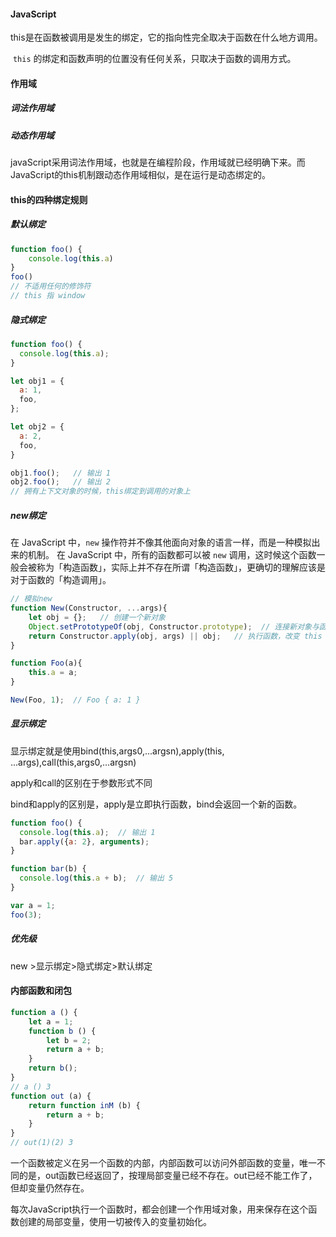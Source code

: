 #### JavaScript

​	this是在函数被调用是发生的绑定，它的指向性完全取决于函数在什么地方调用。

​	`this` 的绑定和函数声明的位置没有任何关系，只取决于函数的调用方式。

#### 作用域

##### 词法作用域

##### 动态作用域

javaScript采用词法作用域，也就是在编程阶段，作用域就已经明确下来。而JavaScript的this机制跟动态作用域相似，是在运行是动态绑定的。

#### this的四种绑定规则

##### 默认绑定

```js
function foo() {
	console.log(this.a)
}
foo()
// 不适用任何的修饰符
// this 指 window
```

##### 隐式绑定

```js
function foo() {
  console.log(this.a);
}

let obj1 = {
  a: 1,
  foo,
};

let obj2 = {
  a: 2,
  foo,
}

obj1.foo();   // 输出 1
obj2.foo();   // 输出 2
// 拥有上下文对象的时候，this绑定到调用的对象上
```

##### new绑定

在 JavaScript 中，`new` 操作符并不像其他面向对象的语言一样，而是一种模拟出来的机制。
在 JavaScript 中，所有的函数都可以被 `new` 调用，这时候这个函数一般会被称为「构造函数」，实际上并不存在所谓「构造函数」，更确切的理解应该是对于函数的「构造调用」。

```js
// 模拟new
function New(Constructor, ...args){
    let obj = {};   // 创建一个新对象
    Object.setPrototypeOf(obj, Constructor.prototype);  // 连接新对象与函数的原型
    return Constructor.apply(obj, args) || obj;   // 执行函数，改变 this 指向新的对象
}

function Foo(a){
    this.a = a;
}

New(Foo, 1);  // Foo { a: 1 }
```



##### 显示绑定

显示绑定就是使用bind(this,args0,...argsn),apply(this, ...args),call(this,args0,...argsn)

apply和call的区别在于参数形式不同

bind和apply的区别是，apply是立即执行函数，bind会返回一个新的函数。

```js
function foo() {
  console.log(this.a);  // 输出 1
  bar.apply({a: 2}, arguments);
}

function bar(b) {
  console.log(this.a + b);  // 输出 5
}

var a = 1;
foo(3);

```

##### 优先级

new >显示绑定>隐式绑定>默认绑定

#### 内部函数和闭包

```js
function a () {
	let a = 1;
	function b () {
		let b = 2;
		return a + b;
	}
    return b();
}
// a () 3
function out (a) {
    return function inM (b) {
        return a + b;
    }
}
// out(1)(2) 3
```

​	一个函数被定义在另一个函数的内部，内部函数可以访问外部函数的变量，唯一不同的是，out函数已经返回了，按理局部变量已经不存在。out已经不能工作了，但却变量仍然存在。

​	每次JavaScript执行一个函数时，都会创建一个作用域对象，用来保存在这个函数创建的局部变量，使用一切被传入的变量初始化。